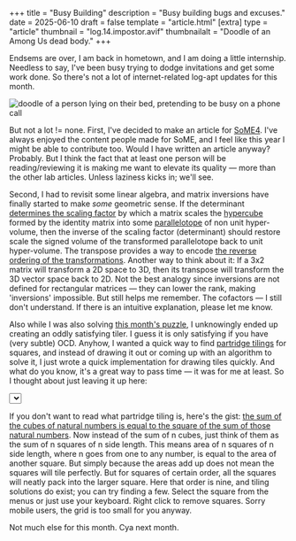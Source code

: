 +++
title = "Busy Building"
description = "Busy building bugs and excuses."
date = 2025-06-10
draft = false
template = "article.html"
[extra]
type = "article"
thumbnail = "log.14.impostor.avif"
thumbnailalt = "Doodle of an Among Us dead body."
+++

Endsems are over, I am back in hometown, and I am doing a little internship. Needless to say, I've been busy trying to dodge invitations and get some work done. So there's not a lot of internet-related log-apt updates for this month.

![doodle of a person lying on their bed, pretending to be busy on a phone call](/media/log/sleeping-calling.avif)

But not a lot != none. First, I've decided to make an article for [SoME4](https://some.3b1b.co/). I've always enjoyed the content people made for SoME, and I feel like this year I might be able to contribute too. Would I have written an article anyway? Probably. But I think the fact that at least one person will be reading/reviewing it is making me want to elevate its quality — more than the other lab articles. Unless laziness kicks in; we'll see.

Second, I had to revisit some linear algebra, and matrix inversions have finally started to make *some* geometric sense. If the determinant [determines the scaling factor](https://www.youtube.com/watch?v=Ip3X9LOh2dk) by which a matrix scales the [hypercube](https://en.wikipedia.org/wiki/Hypercube) formed by the identity matrix into some [parallelotope](https://en.wikipedia.org/wiki/Parallelepiped#Parallelotope) of non unit hyper-volume, then the inverse of the scaling factor (determinant) should restore scale the signed volume of the transformed parallelotope back to unit hyper-volume. The transpose provides a way to encode [the reverse ordering of the transformations](https://math.stackexchange.com/a/37402). Another way to think about it: If a 3x2 matrix will transform a 2D space to 3D, then its transpose will transform the 3D vector space back to 2D. Not the best analogy since inversions are not defined for rectangular matrices — they can lower the rank, making 'inversions' impossible. But still helps me remember. The cofactors — I still don't understand. If there is an intuitive explanation, please let me know.

Also while I was also solving [this month's puzzle](https://www.janestreet.com/puzzles/current-puzzle/), I unknowingly ended up creating an oddly satisfying tiler. I guess it is only satisfying if you have (very subtle) OCD. Anyhow, I wanted a quick way to find [partridge tilings](https://erich-friedman.github.io/mathmagic/0802.html) for squares, and instead of drawing it out or coming up with an algorithm to solve it, I just wrote a quick implementation for drawing tiles quickly. And what do you know, it's a great way to pass time — it was for me at least. So I thought about just leaving it up here:

<canvas id="canvasPartridge"></canvas>
<canvas id="canvasPartridgeSelection"></canvas>
<select id="selectPartridge"></select>

If you don't want to read what partridge tiling is, here's the gist: [the sum of the cubes of natural numbers is equal to the square of the sum of those natural numbers](https://www.youtube.com/watch?v=BP6bLvfl0V0). Now instead of the sum of n cubes, just think of them as the sum of n squares of n side length. This means area of n squares of n side length, where n goes from one to any number, is equal to the area of another square. But simply because the areas add up does not mean the squares will tile perfectly. But for squares of certain order, all the squares will neatly pack into the larger square. Here that order is nine, and tiling solutions do exist; you can try finding a few. Select the square from the menus or just use your keyboard. Right click to remove squares. Sorry mobile users, the grid is too small for you anyway.

Not much else for this month. Cya next month.

<script>
{{ loadData(path="/scripts/14-busy-building.js") }}
</script>
